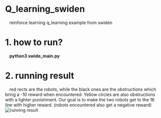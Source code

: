 # Q_learning_swiden
&emsp;reinforce learning q_learning example from swiden
# 1. how to run?
&emsp;**python3 swide_main.py**
# 2. running result
&emsp;red rects are the robots, while the black ones are the obstructions which bring a -10 reward when encountered. 
Yellow circles are also obstructions with a lighter punishment. Our goal is to make
the two robots get to the 16 line with higher reward. (robots encountered also get a negative reward)
![running result](https://m1.im5i.com/2023/04/04/Ub0fUK.png)
